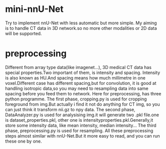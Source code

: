 # mini-nnU-Net
Try to implement nnU-Net with less automatic but more simple.
My aiming is to handle CT data in 3D network.so no more other modalities or 2D data will be supported.
# preprocessing
Different from array type data(like imagenet...), 3D medical CT data has special properties.Two important of them, is intensity and spacing.
Intensity is also known as HU.And spacing means how much millimetre in one voxel.Different case has different spacing,but for convolution, it is good at
handling isotropic data,so you may need to resampling data into same spacing before you feed them to network.
Here for preprocessing, has three python programme.
The first phase, cropping.py is used for cropping foreground from img.But actually i find it not do anything for CT img, so you can just think it transform nii.gz to npy data.
The second phase, DataAnalyzer.py is used for analysising img.it will generate two .pkl file.one is dataset_properties.pkl, other one is intensityproperties.pkl.Generally,it store some intensity data, like mean intensity, median intensity...
The third phase, preprocessing.py is used for resampling.
All these preprocessing steps almost similar with nnU-Net.But it more easy to read, and you can run these one by one.

